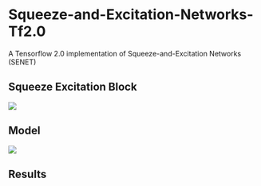 # Squeeze-and-Excitation-Networks-Tf2.0
A Tensorflow 2.0 implementation of Squeeze-and-Excitation Networks (SENET)

## Squeeze Excitation Block
![](https://github.com/TanyaChutani/Squeeze-and-Excitation-Networks-ResNet50-Tf2.0/blob/master/images/Squeeze-Excitation.png?raw=true)

## Model
![](https://github.com/TanyaChutani/Squeeze-and-Excitation-Networks-ResNet50-Tf2.0/blob/master/images/model.png?raw=true)

## Results
